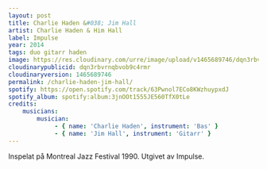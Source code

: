 ```yaml
---
layout: post
title: Charlie Haden &#038; Jim Hall
artist: Charlie Haden & Him Hall
label: Impulse
year: 2014
tags: duo gitarr haden
image: https://res.cloudinary.com/urre/image/upload/v1465689746/dqn3rbvrnqbvob9c4rmr.jpg
cloudinarypublicid: dqn3rbvrnqbvob9c4rmr
cloudinaryversion: 1465689746
permalink: /charlie-haden-jim-hall/
spotify: https://open.spotify.com/track/63Pwnol7ECo8KWzhuypxdJ
spotify_album: spotify:album:3jnOOt1555JE560TfX0tLe
credits:
    musicians:
        musician:
             - { name: 'Charlie Haden', instrument: 'Bas' }
             - { name: 'Jim Hall', instrument: 'Gitarr' }
---
```


Inspelat på Montreal Jazz Festival 1990. Utgivet av Impulse.